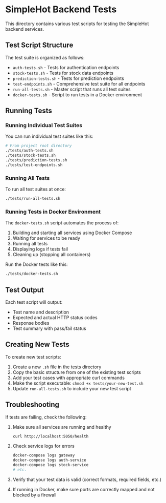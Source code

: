 # SimpleHot Backend Tests

This directory contains various test scripts for testing the SimpleHot backend services.

## Test Script Structure

The test suite is organized as follows:

- `auth-tests.sh` - Tests for authentication endpoints
- `stock-tests.sh` - Tests for stock data endpoints
- `prediction-tests.sh` - Tests for prediction endpoints
- `test-endpoints.sh` - Comprehensive test suite for all endpoints
- `run-all-tests.sh` - Master script that runs all test suites
- `docker-tests.sh` - Script to run tests in a Docker environment

## Running Tests

### Running Individual Test Suites

You can run individual test suites like this:

```bash
# From project root directory
./tests/auth-tests.sh
./tests/stock-tests.sh
./tests/prediction-tests.sh
./tests/test-endpoints.sh
```

### Running All Tests

To run all test suites at once:

```bash
./tests/run-all-tests.sh
```

### Running Tests in Docker Environment

The `docker-tests.sh` script automates the process of:
1. Building and starting all services using Docker Compose
2. Waiting for services to be ready
3. Running all tests
4. Displaying logs if tests fail
5. Cleaning up (stopping all containers)

Run the Docker tests like this:

```bash
./tests/docker-tests.sh
```

## Test Output

Each test script will output:
- Test name and description
- Expected and actual HTTP status codes
- Response bodies
- Test summary with pass/fail status

## Creating New Tests

To create new test scripts:

1. Create a new `.sh` file in the tests directory
2. Copy the basic structure from one of the existing test scripts
3. Add your test cases with appropriate curl commands
4. Make the script executable: `chmod +x tests/your-new-test.sh`
5. Update `run-all-tests.sh` to include your new test script

## Troubleshooting

If tests are failing, check the following:

1. Make sure all services are running and healthy
   ```bash
   curl http://localhost:5050/health
   ```

2. Check service logs for errors
   ```bash
   docker-compose logs gateway
   docker-compose logs auth-service
   docker-compose logs stock-service
   # etc.
   ```

3. Verify that your test data is valid (correct formats, required fields, etc.)

4. If running in Docker, make sure ports are correctly mapped and not blocked by a firewall
